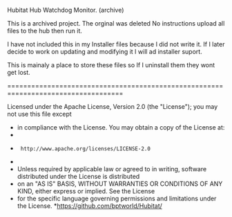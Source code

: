 Hubitat Hub Watchdog Monitor. (archive)

This is a archived project. The orginal was deleted
No instructions upload all files to the hub then run it.


I have not included this in my Installer files because I did not write it.
If I later decide to work on updating and modifying it I will ad installer suport.

This is mainaly a place to store these files so If I uninstall them they wont get lost.


===================================================================================

Licensed under the Apache License, Version 2.0 (the "License"); you may not use this file except
 *  in compliance with the License. You may obtain a copy of the License at:
 *
 *      http://www.apache.org/licenses/LICENSE-2.0
 *
 *  Unless required by applicable law or agreed to in writing, software distributed under the License is distributed
 *  on an "AS IS" BASIS, WITHOUT WARRANTIES OR CONDITIONS OF ANY KIND, either express or implied. See the License
 *  for the specific language governing permissions and limitations under the License.
 *https://github.com/bptworld/Hubitat/
